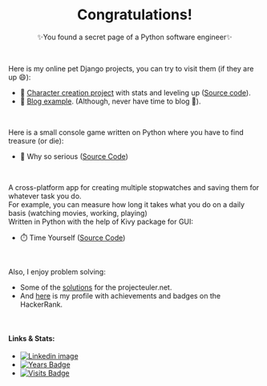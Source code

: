 <h1 align='center'>
  Congratulations!
</h1>
<p align='center'>✨You found a secret page of a Python software engineer✨</p><br>

Here is my online pet Django projects, you can try to visit them (if they are up 😄):
* 🔭 [Character creation project](https://windowhero.herokuapp.com/) with stats and leveling up ([Source code](https://github.com/IharSha/build_a_hero)).
* 💬 [Blog example](https://rutasblog.herokuapp.com/). (Although, never have time to blog 🤔).
<br>

Here is a small console game written on Python where you have to find treasure (or die):
* 👾 Why so serious ([Source Code](https://github.com/IharSha/why_so_serious))
<br>

A cross-platform app for creating multiple stopwatches and saving them for whatever task you do.<br> For example, you can measure how long it takes what you do on a daily basis (watching movies, working, playing)<br>
Written in Python with the help of Kivy package for GUI:
* ⏱️ Time Yourself ([Source Code](https://github.com/IharSha/timeyourself))
<br>

Also, I enjoy problem solving:
* Some of the [solutions](https://github.com/IharSha/my_projecteuler) for the projecteuler.net.
* And [here](https://www.hackerrank.com/Rutik) is my profile with achievements and badges on the HackerRank.
<br>

#### Links & Stats:
* [![Linkedin image](https://img.shields.io/badge/linkedin-414141.svg?&style=for-the-badge&logo=linkedin)](https://www.linkedin.com/in/ihar-shabes-278576103/)
* [![Years Badge](https://badges.pufler.dev/years/iharsha)](https://badges.pufler.dev)
* [![Visits Badge](https://badges.pufler.dev/visits/iharsha/iharsha)](https://badges.pufler.dev)
